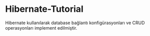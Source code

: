 # Hibernate-Tutorial

Hibernate kullanılarak database bağlantı konfigürasyonları ve CRUD operasyonları implement edilmiştir.
